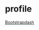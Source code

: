 # profile

[Bootstrapdash](https://www.bootstrapdash.com/product/free-bootstrap-resume#product-demo-section)
